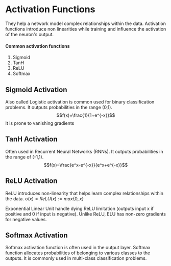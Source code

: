 # Activation Functions
They help a network model complex relationships within the data. Activation functions introduce non linearities while training and influence the activation of the neuron's output.

#### Common activation functions
1. Sigmoid
2. TanH
3. ReLU
4. Softmax

## Sigmoid Activation
Also called Logistic activation is common used for binary classification problems. It outputs probabilities in the range (0,1).
$$f(x)=\frac{1}{1+e^{-x}}$$
It is prone to vanishing gradients
## TanH Activation
Often used in Recurrent Neural Networks (RNNs). It outputs probabilities in the range of (-1,1).
$$f(x)=\frac{e^x-e^{-x}}{e^x+e^{-x}}$$

## ReLU Activation
ReLU introduces non-linearity that helps learn complex relationships within the data.
$\sigma{(x)}=ReLU(x):= max\{0,x\}$

Exponential Linear Unit handle dying ReLU limitation (outputs input x if positive and 0 if input is negative). Unlike ReLU, ELU has non-zero gradients for negative values.

## Softmax Activation
Softmax activation function is often used in the output layer. Softmax function allocates probabilities of belonging to various classes to the outputs. It is commonly used in multi-class classification problems.